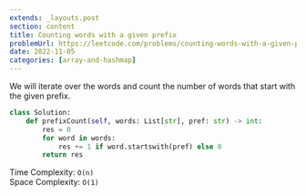 ```yaml
---
extends: _layouts.post
section: content
title: Counting words with a given prefix
problemUrl: https://leetcode.com/problems/counting-words-with-a-given-prefix/
date: 2022-11-05
categories: [array-and-hashmap]
---
```


We will iterate over the words and count the number of words that start with the given prefix.

```python
class Solution:
    def prefixCount(self, words: List[str], pref: str) -> int:
        res = 0
        for word in words:
            res += 1 if word.startswith(pref) else 0
        return res
```

Time Complexity: `O(n)` <br/>
Space Complexity: `O(1)`
